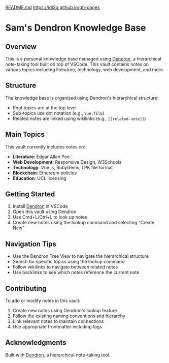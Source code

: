 [README.md](https://github.com/user-attachments/files/19535514/README.md)
https://idl3o.github.io/gh-pages

# Sam's Dendron Knowledge Base

## Overview

This is a personal knowledge base managed using [Dendron](https://www.dendron.so/), a hierarchical note-taking tool built on top of VSCode. This vault contains notes on various topics including literature, technology, web development, and more.

## Structure

The knowledge base is organized using Dendron's hierarchical structure:

- Root topics are at the top level
- Sub-topics use dot notation (e.g., `vue.film`)
- Related notes are linked using wikilinks (e.g., `[[related-note]]`)

## Main Topics

This vault currently includes notes on:

- **Literature**: Edgar Allan Poe
- **Web Development**: Responsive Design, W3Schools
- **Technology**: Vue.js, RubyGems, LPK file format
- **Blockchain**: Ethereum policies
- **Education**: UCL licensing

## Getting Started

1. Install [Dendron](https://www.dendron.so/notes/678c77d9-ef2c-4537-97b5-64556d6337f1) in VSCode
2. Open this vault using Dendron
3. Use Cmd+L/Ctrl+L to look up notes
4. Create new notes using the lookup command and selecting "Create New"

## Navigation Tips

- Use the Dendron Tree View to navigate the hierarchical structure
- Search for specific topics using the lookup command
- Follow wikilinks to navigate between related notes
- Use backlinks to see which notes reference the current note

## Contributing

To add or modify notes in this vault:

1. Create new notes using Dendron's lookup feature
2. Follow the existing naming conventions and hierarchy
3. Link relevant notes to maintain connections
4. Use appropriate frontmatter including tags

## Acknowledgments

Built with [Dendron](https://www.dendron.so/), a hierarchical note-taking tool.
